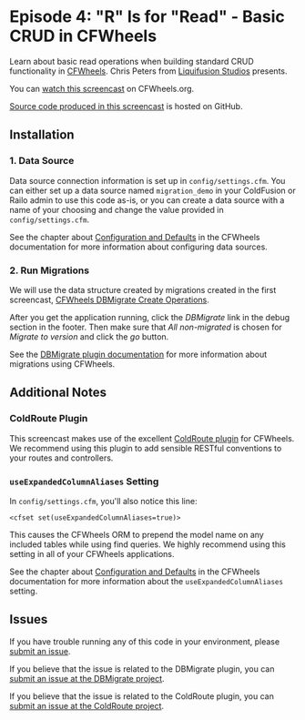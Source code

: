 # Episode 4: "R" Is for "Read" - Basic CRUD in CFWheels

Learn about basic read operations when building standard CRUD functionality in [CFWheels][1].
Chris Peters from [Liquifusion Studios][2] presents.

You can [watch this screencast][3] on CFWheels.org.

[Source code produced in this screencast][4] is hosted on GitHub.

## Installation

### 1. Data Source

Data source connection information is set up in `config/settings.cfm`. You can either set up a
data source named `migration_demo` in your ColdFusion or Railo admin to use this code as-is, or you
can create a data source with a name of your choosing and change the value provided in
`config/settings.cfm`.

See the chapter about [Configuration and Defaults][5] in the CFWheels documentation for more
information about configuring data sources.

### 2. Run Migrations

We will use the data structure created by migrations created in the first screencast,
[CFWheels DBMigrate Create Operations][6].

After you get the application running, click the *DBMigrate* link in the debug section in the
footer. Then make sure that _All non-migrated_ is chosen for *Migrate to version* and click the
*go* button.

See the [DBMigrate plugin documentation][7] for more information about migrations using CFWheels.

## Additional Notes

### ColdRoute Plugin

This screencast makes use of the excellent [ColdRoute plugin][8] for CFWheels. We recommend using
this plugin to add sensible RESTful conventions to your routes and controllers.

### `useExpandedColumnAliases` Setting

In `config/settings.cfm`, you'll also notice this line:

    <cfset set(useExpandedColumnAliases=true)>

This causes the CFWheels ORM to prepend the model name on any included tables while using find
queries. We highly recommend using this setting in all of your CFWheels applications.

See the chapter about [Configuration and Defaults][6] in the CFWheels documentation for more
information about the `useExpandedColumnAliases` setting.

## Issues

If you have trouble running any of this code in your environment, please [submit an issue][9].

If you believe that the issue is related to the DBMigrate plugin, you can
[submit an issue at the DBMigrate project][10].

If you believe that the issue is related to the ColdRoute plugin, you can
[submit an issue at the ColdRoute project][11].

[1]: http://cfwheels.org/
[2]: http://liquifusion.com/
[3]: http://cfwheels.org/screencasts/view/21
[4]: https://github.com/liquifusion/liquifusion-cfwheels-screencasts/tree/master/004
[5]: http://cfwheels.org/docs/chapter/configuration-and-defaults
[6]: http://cfwheels.org/screencasts/view/17
[7]: https://github.com/talltroym/cfwheels-dbmigrate-plugin/wiki
[8]: http://cfwheels.org/plugins/listing/67
[9]: https://github.com/liquifusion/liquifusion-cfwheels-screencasts/issues
[10]: https://github.com/talltroym/cfwheels-dbmigrate-plugin/issues
[11]: https://github.com/dhumphreys/cfwheels-coldroute/issues
